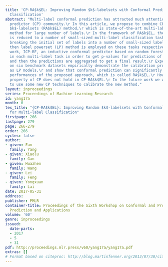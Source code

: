 ```yaml
---
title: 'CP-RA$k$EL: Improving Random $k$-labelsets with Conformal Prediction for Multi-label
  Classification'
abstract: "Multi-label conformal prediction has attracted much attention in the conformal
  predictor (CP) community.\r In this article, we propose to combine CP with random
  $k$-labelsets (RA$k$EL) method,\r which is state-of-the-art multi-label classification
  method for large number of labels.\r In the framework of RA$k$EL, the original problem
  is reduced to a number of small-sized multi-label classification tasks\r by randomly
  breaking the initial set of labels into a number of small-sized labelsets,\r and
  then label powerset (LP) method is employed on these tasks respectively.\r In this
  work, ICP-RF, an inductive conformal predictor based on random forest,\r is used
  in each multi-label task in order to get p-values for predictions of the LP model,\r
  and then the predictions are aggregated to get a final result.\r Experimental results
  on six benchmark datasets empirically demonstrate the calibration property of ICP-RF
  as LP models,\r and show that conformal prediction can significantly improve the
  performances of the proposed approach, which is called RA$k$EL.\r However, the validity
  property of CP does not hold in CP-RA$k$EL.\r In the future work we will study how
  to use some new CP techniques to calibrate the new method."
layout: inproceedings
series: Proceedings of Machine Learning Research
id: yang17a
month: 0
tex_title: "{CP-RA$k$EL}: Improving Random $k$-labelsets with Conformal Prediction
  for Multi-label Classification"
firstpage: 266
lastpage: 279
page: 266-279
order: 266
cycles: false
author:
- given: Fan
  family: Yang
- given: Xiaolu
  family: Gan
- given: Huazhen
  family: Wang
- given: Lei
  family: Feng
- given: Yongxuan
  family: Lai
date: 2017-05-31
address: 
publisher: PMLR
container-title: Proceedings of the Sixth Workshop on Conformal and Probabilistic
  Prediction and Applications
volume: '60'
genre: inproceedings
issued:
  date-parts:
  - 2017
  - 5
  - 31
pdf: http://proceedings.mlr.press/v60/yang17a/yang17a.pdf
extras: []
# Format based on citeproc: http://blog.martinfenner.org/2013/07/30/citeproc-yaml-for-bibliographies/
---
```

